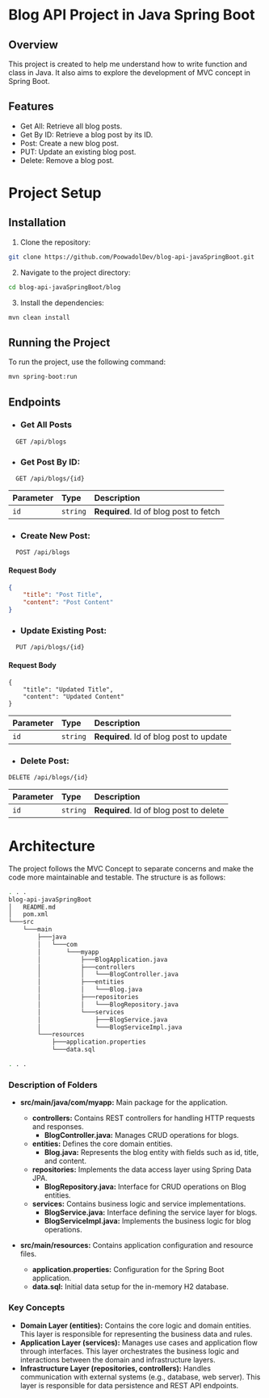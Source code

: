 
# Blog API Project in Java Spring Boot

## Overview
This project is created to help me understand how to write function and class in Java. It also aims to explore the development of MVC concept in Spring Boot.

## Features
- Get All: Retrieve all blog posts.
- Get By ID: Retrieve a blog post by its ID.
- Post: Create a new blog post.
- PUT: Update an existing blog post.
- Delete: Remove a blog post.

# Project Setup

## Installation

1. Clone the repository:
```bash
git clone https://github.com/PoowadolDev/blog-api-javaSpringBoot.git
```

2. Navigate to the project directory:
```bash
cd blog-api-javaSpringBoot/blog
```

3. Install the dependencies:
```bash
mvn clean install
```

## Running the Project
To run the project, use the following command:
```bash
mvn spring-boot:run
```
## Endpoints

- ### Get All Posts

```
  GET /api/blogs
```

- ### Get Post By ID:

```
  GET /api/blogs/{id}
```

| Parameter | Type     | Description                       |
| :-------- | :------- | :-------------------------------- |
| `id`      | `string` | **Required**. Id of blog post to fetch |

- ### Create New Post:
```
  POST /api/blogs
```

#### Request Body
```json
{
    "title": "Post Title",
    "content": "Post Content"
}
```

- ### Update Existing Post:

```
  PUT /api/blogs/{id}
```
#### Request Body
```
{
    "title": "Updated Title",
    "content": "Updated Content"
}
```

| Parameter | Type     | Description                       |
| :-------- | :------- | :-------------------------------- |
| `id`      | `string` | **Required**. Id of blog post to update |

- ### Delete Post:
```
DELETE /api/blogs/{id}
```

| Parameter | Type     | Description                       |
| :-------- | :------- | :-------------------------------- |
| `id`      | `string` | **Required**. Id of blog post to delete |

# Architecture

The project follows the MVC Concept to separate concerns and make the code more maintainable and testable. The structure is as follows:

```bash
. . . 
blog-api-javaSpringBoot
│   README.md
│   pom.xml
└───src
    └───main
        ├───java
        │   └───com
        │       └───myapp
        │           ├───BlogApplication.java
        │           ├───controllers
        │           │   └───BlogController.java
        │           ├───entities
        │           │   └───Blog.java
        │           ├───repositories
        │           │   └───BlogRepository.java
        │           └───services
        │               ├───BlogService.java
        │               └───BlogServiceImpl.java
        └───resources
            ├───application.properties
            └───data.sql

. . .
```

### Description of Folders

- **src/main/java/com/myapp:** Main package for the application.
  - **controllers:** Contains REST controllers for handling HTTP requests and responses.
    - **BlogController.java:** Manages CRUD operations for blogs.
  - **entities:** Defines the core domain entities.
    - **Blog.java:** Represents the blog entity with fields such as id, title, and content.
  - **repositories:** Implements the data access layer using Spring Data JPA.
    - **BlogRepository.java:** Interface for CRUD operations on Blog entities.
  - **services:** Contains business logic and service implementations.
    - **BlogService.java:** Interface defining the service layer for blogs.
    - **BlogServiceImpl.java:** Implements the business logic for blog operations.

- **src/main/resources:** Contains application configuration and resource files.
  - **application.properties:** Configuration for the Spring Boot application.
  - **data.sql:** Initial data setup for the in-memory H2 database.

### Key Concepts
- **Domain Layer (entities):** Contains the core logic and domain entities. This layer is responsible for representing the business data and rules.
- **Application Layer (services):** Manages use cases and application flow through interfaces. This layer orchestrates the business logic and interactions between the domain and infrastructure layers.
- **Infrastructure Layer (repositories, controllers):** Handles communication with external systems (e.g., database, web server). This layer is responsible for data persistence and REST API endpoints.

